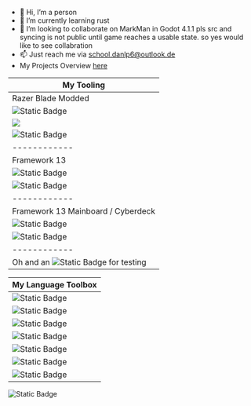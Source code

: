 - 👋 Hi, I’m a person
- 🌱 I’m currently learning rust
- 💞️ I’m looking to collaborate on MarkMan in Godot 4.1.1 pls src and syncing is not public until game reaches a usable state. so yes would like to see collabration
- 📫 Just reach me via school.danlp6@outlook.de
- My Projects Overview [here](https://github.com/schooldanlp6/wiki/wiki)

|My Tooling|
|-----------|
|Razer Blade Modded|
|![Static Badge](https://img.shields.io/badge/CPU-Intel_i7_10.th_Gen-blue)|
|![](https://img.shields.io/badge/GPU-Nvidia_2080_Super-green)|
|![Static Badge](https://img.shields.io/badge/RAM-32GB_DDR4-purple)|
|------------|
|Framework 13|
|![Static Badge](https://img.shields.io/badge/CPU-Intel_Core_Ultra_155H-blue)|
|![Static Badge](https://img.shields.io/badge/RAM-32GB_DDR5-purple)|
|------------|
|Framework 13 Mainboard / Cyberdeck|
|![Static Badge](https://img.shields.io/badge/CPU-Intel_i7_11.th_Gen-blue)|
|![Static Badge](https://img.shields.io/badge/RAM-8GB_DDR4-purple)|
|------------|
|Oh and an ![Static Badge](https://img.shields.io/badge/Mini_PC-Orange_PI_5_8GB-orange) for testing|

|My Language Toolbox|
|-------------------|
|![Static Badge](https://img.shields.io/badge/Python-black)|
|![Static Badge](https://img.shields.io/badge/Rust-f00636)|
|![Static Badge](https://img.shields.io/badge/Node-JS-green)|
|![Static Badge](https://img.shields.io/badge/Oracle-java-red)|
|![Static Badge](https://img.shields.io/badge/My-SQL-black)|
|![Static Badge](https://img.shields.io/badge/Godot-Engine_4.1-blue)|
|![Static Badge](https://img.shields.io/badge/bash-sh-black)|

![Static Badge](https://img.shields.io/badge/Collaborate_with_me-school.danlp6%2Bcollab%40outlook.de-darkgreen)

